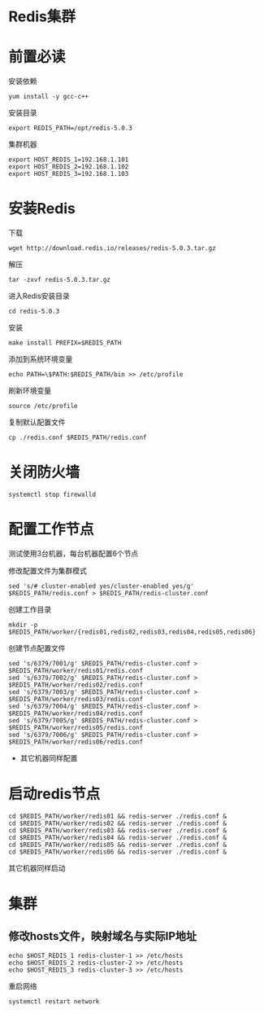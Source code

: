 # Redis集群

# 前置必读

安装依赖 
```
yum install -y gcc-c++
```
安装目录 
```
export REDIS_PATH=/opt/redis-5.0.3
```
集群机器
```
export HOST_REDIS_1=192.168.1.101
export HOST_REDIS_2=192.168.1.102
export HOST_REDIS_3=192.168.1.103
```

# 安装Redis

下载 
```
wget http://download.redis.io/releases/redis-5.0.3.tar.gz
```
解压 
```
tar -zxvf redis-5.0.3.tar.gz
```
进入Redis安装目录
```
cd redis-5.0.3
```
安装 
```
make install PREFIX=$REDIS_PATH
```
添加到系统环境变量 
```
echo PATH=\$PATH:$REDIS_PATH/bin >> /etc/profile
```
刷新环境变量 
```
source /etc/profile
```
复制默认配置文件 
```
cp ./redis.conf $REDIS_PATH/redis.conf
```

# 关闭防火墙
```
systemctl stop firewalld
```


# 配置工作节点
测试使用3台机器，每台机器配置6个节点

修改配置文件为集群模式 
```
sed 's/# cluster-enabled yes/cluster-enabled yes/g' $REDIS_PATH/redis.conf > $REDIS_PATH/redis-cluster.conf
```
创建工作目录          
```
mkdir -p $REDIS_PATH/worker/{redis01,redis02,redis03,redis04,redis05,redis06}
```
创建节点配置文件 
```
sed 's/6379/7001/g' $REDIS_PATH/redis-cluster.conf > $REDIS_PATH/worker/redis01/redis.conf
sed 's/6379/7002/g' $REDIS_PATH/redis-cluster.conf > $REDIS_PATH/worker/redis02/redis.conf
sed 's/6379/7003/g' $REDIS_PATH/redis-cluster.conf > $REDIS_PATH/worker/redis03/redis.conf
sed 's/6379/7004/g' $REDIS_PATH/redis-cluster.conf > $REDIS_PATH/worker/redis04/redis.conf
sed 's/6379/7005/g' $REDIS_PATH/redis-cluster.conf > $REDIS_PATH/worker/redis05/redis.conf
sed 's/6379/7006/g' $REDIS_PATH/redis-cluster.conf > $REDIS_PATH/worker/redis06/redis.conf
```
+ 其它机器同样配置


# 启动redis节点

```
cd $REDIS_PATH/worker/redis01 && redis-server ./redis.conf &
cd $REDIS_PATH/worker/redis02 && redis-server ./redis.conf &
cd $REDIS_PATH/worker/redis03 && redis-server ./redis.conf &
cd $REDIS_PATH/worker/redis04 && redis-server ./redis.conf &
cd $REDIS_PATH/worker/redis05 && redis-server ./redis.conf &
cd $REDIS_PATH/worker/redis06 && redis-server ./redis.conf &
```
其它机器同样启动


# 集群

## 修改hosts文件，映射域名与实际IP地址


```
echo $HOST_REDIS_1 redis-cluster-1 >> /etc/hosts
echo $HOST_REDIS_2 redis-cluster-2 >> /etc/hosts
echo $HOST_REDIS_3 redis-cluster-3 >> /etc/hosts
```
重启网络
```
systemctl restart network
```
